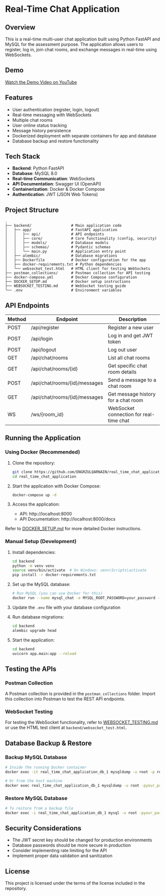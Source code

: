 # Real-Time Chat Application

## Overview

This is a real-time multi-user chat application built using Python FastAPI and MySQL for the assessment purpose. The application allows users to register, log in, join chat rooms, and exchange messages in real-time using WebSockets.

## Demo

[Watch the Demo Video on YouTube](https://youtube///)

## Features

- User authentication (register, login, logout)
- Real-time messaging with WebSockets
- Multiple chat rooms
- User online status tracking
- Message history persistence
- Dockerized deployment with separate containers for app and database
- Database backup and restore functionality

## Tech Stack

- **Backend**: Python FastAPI
- **Database**: MySQL 8.0
- **Real-time Communication**: WebSockets
- **API Documentation**: Swagger UI (OpenAPI)
- **Containerization**: Docker & Docker Compose
- **Authentication**: JWT (JSON Web Tokens)

## Project Structure

```
.
├── backend/                  # Main application code
│   ├── app/                  # FastAPI application
│   │   ├── api/              # API endpoints
│   │   ├── core/             # Core functionality (config, security)
│   │   ├── models/           # Database models
│   │   ├── schemas/          # Pydantic schemas
│   │   └── main.py           # Application entry point
│   ├── alembic/              # Database migrations
│   ├── Dockerfile            # Docker configuration for the app
│   ├── docker-requirements.txt # Python dependencies
│   └── websocket_test.html   # HTML client for testing WebSockets
├── postman_collections/      # Postman collection for API testing
├── docker-compose.yml        # Docker Compose configuration
├── DOCKER_SETUP.md           # Docker setup instructions
├── WEBSOCKET_TESTING.md      # WebSocket testing guide
└── .env                      # Environment variables
```

## API Endpoints

| Method | Endpoint                      | Description                             |
| ------ | ----------------------------- | --------------------------------------- |
| POST   | /api/register                 | Register a new user                     |
| POST   | /api/login                    | Log in and get JWT token                |
| POST   | /api/logout                   | Log out user                            |
| GET    | /api/chat/rooms               | List all chat rooms                     |
| GET    | /api/chat/rooms/{id}          | Get specific chat room details          |
| POST   | /api/chat/rooms/{id}/messages | Send a message to a chat room           |
| GET    | /api/chat/rooms/{id}/messages | Get message history for a chat room     |
| WS     | /ws/{room_id}                 | WebSocket connection for real-time chat |

## Running the Application

### Using Docker (Recommended)

1. Clone the repository:

   ```bash
   git clone https://github.com/ENGRZULQARNAIN/real_time_chat_application_with_fastapi_and_mysql.git
   cd real_time_chat_application
   ```

2. Start the application with Docker Compose:

   ```bash
   docker-compose up -d
   ```

3. Access the application:
   - API: http://localhost:8000
   - API Documentation: http://localhost:8000/docs

Refer to [DOCKER_SETUP.md](DOCKER_SETUP.md) for more detailed Docker instructions.

### Manual Setup (Development)

1. Install dependencies:

   ```bash
   cd backend
   python -m venv venv
   source venv/bin/activate  # On Windows: venv\Scripts\activate
   pip install -r docker-requirements.txt
   ```

2. Set up the MySQL database:

   ```bash
   # Run MySQL (you can use Docker for this)
   docker run --name mysql_chat -e MYSQL_ROOT_PASSWORD=your_password -e MYSQL_DATABASE=real_time_chat_db -p 3306:3306 -d mysql:8.0
   ```

3. Update the `.env` file with your database configuration

4. Run database migrations:

   ```bash
   cd backend
   alembic upgrade head
   ```

5. Start the application:
   ```bash
   cd backend
   uvicorn app.main:app --reload
   ```

## Testing the APIs

### Postman Collection

A Postman collection is provided in the `postman_collections` folder. Import this collection into Postman to test the REST API endpoints.

### WebSocket Testing

For testing the WebSocket functionality, refer to [WEBSOCKET_TESTING.md](WEBSOCKET_TESTING.md) or use the HTML test client at `backend/websocket_test.html`.

## Database Backup & Restore

### Backup MySQL Database

```bash
# Inside the running Docker container
docker exec -it real_time_chat_application_db_1 mysqldump -u root -p real_time_chat_db > backup.sql

# Or from the host machine
docker exec real_time_chat_application_db_1 mysqldump -u root -pyour_password real_time_chat_db > backup.sql
```

### Restore MySQL Database

```bash
# To restore from a backup file
docker exec -i real_time_chat_application_db_1 mysql -u root -pyour_password real_time_chat_db < backup.sql
```

## Security Considerations

- The JWT secret key should be changed for production environments
- Database passwords should be more secure in production
- Consider implementing rate limiting for the API
- Implement proper data validation and sanitization

## License

This project is licensed under the terms of the license included in the repository.
